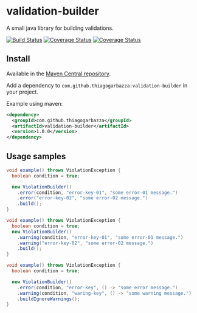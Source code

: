 # validation-builder
A small java library for building validations.

[![Build Status](https://travis-ci.org/thiagogarbazza/validation-builder.svg?branch=master)](https://travis-ci.org/thiagogarbazza/validation-builder)
[![Coverage Status](https://sonarcloud.io/api/project_badges/measure?project=com.github.thiagogarbazza:validation-builder&metric=alert_status)](https://sonarcloud.io/dashboard?id=com.github.thiagogarbazza:validation-builder)
[![Coverage Status](https://sonarcloud.io/api/project_badges/measure?project=com.github.thiagogarbazza:validation-builder&metric=coverage)](https://sonarcloud.io/dashboard?id=com.github.thiagogarbazza:validation-builder)


## Install

Available in the [Maven Central repository].

Add a dependency to `com.github.thiagogarbazza:validation-builder` in your project.

Example using maven:
```xml
<dependency>
  <groupId>com.github.thiagogarbazza</groupId>
  <artifactId>validation-builder</artifactId>
  <version>1.0.0</version>
</dependency>
```

## Usage samples


```java
void example() throws ViolationException {
  boolean condition = true;

  new ViolationBuilder()
    .error(condition, "error-key-01", "some error-01 message.")
    .error("error-key-02", "some error-02 message.")
    .build();
}
```

```java
void example() throws ViolationException {
  boolean condition = true;
  new ViolationBuilder()
    .warning(condition, "error-key-01", "some error-01 message.")
    .warning("error-key-02", "some error-02 message.")
    .build();
}
```

```java
void example() throws ViolationException {
  boolean condition = true;

  new ViolationBuilder()
    .error(condition, "error-key", () -> "some error message.")
    .warning(condition, "waring-key", () -> "some warning message.")
    .buildIgnoreWarnings();
}
```

[Maven Central repository]: http://mvnrepository.com/artifact/com.github.thiagogarbazza/validation-builder
